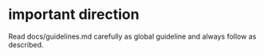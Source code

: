 # important direction

Read docs/guidelines.md carefully as global guideline and always follow as described.